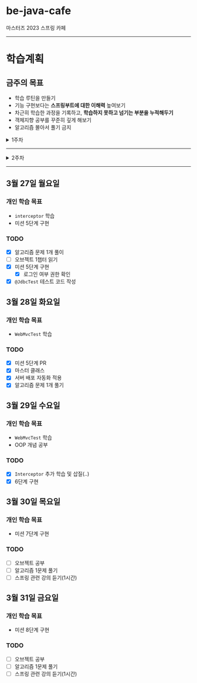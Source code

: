 # be-java-cafe
마스터즈 2023 스프링 카페 

---
# 학습계획
## 금주의 목표
- 학습 루틴을 만들기
- 기능 구현보다는 **스프링부트에 대한 이해력** 높여보기
- 차근히 학습한 과정을 기록하고, **학습하지 못하고 넘기는 부분을 누적해두기**
- 객체지향 공부를 꾸준히 깊게 해보기
- 알고리즘 몰아서 풀기 금지

<details><summary>1주차</summary>

## 3월 13일 월요일
### 개인 학습 목표
1. 스프링부트 라이브러리에 대해 이해한다.
2. 스프링부트와 `MVC` 에 대해 이해한다.

### TODO
- [x] 스프링과 스프링부트의 차이점이 무엇인지 알아보자.
- [x] 메서드가 무엇인지 알아보자.
- [ ] `MVC` 모델에 대해 공부해보자.
- [x] 스프링 기본 강의 수강 (1시간가량하고 시간 남으면 더 듣기)
- [x] 객체지향 공부 (오브젝트 책읽기)
- [x] `SOLID` 원칙 공부 


## 3월 14일 화요일
### 개인 학습 목표
1. `GET`, `POST`, `PUT` 등 메서드 방식에 대해 이해한다.
2. `mustache` 에 대해 공부하고 사용할 수 있다.
3. `MVC` 에 대해 이해한다.
4. 스프링부트의 테스트 방식을 이해한다.

### TODO
- [x] `mustache` 공부하기
- [x] 스프링 카페 1단계 기능을 구현해본다. w/🥔
- [x] 스프링 카페 1단계를 테스트해본다.
- [ ] 스프링 기본 강의 수강 (1시간가량하고 시간 남으면 더 듣기)
- [ ] `MVC` 모델에 대해 공부해보자.
- [ ] 객체지향 공부 (오브젝트 책읽기)
- [x] 자료구조 알고리즘 공부
  - [x] `퀵정렬` 공부 w/🥔 
  - [x] 문제 1개

### 새로 안 것
- `mustache`를 사용해 보았다.
- `@Transactional` 어노테이션을 알게 되었다.
- `redirect:/`를 사용해보았다.
- OOP `SOLID 원칙`을 복습하였다.
- 마스터클래스를 들으며 추가 공부해야 할 것들을 굉장히 많이 얻었다... 🥹

## 3월 15일 수요일
### 개인 학습 목표
1. 전날에 학습하지 못한 부분을 학습한다.
2. 의존성 주입의 의미와 방식에 대해 이해해본다.
3. `MVC` 에 대해 이해한다.

### TODO
- [x] `URL과 html 쉽게 연결하기` 시도해보기 -> `Configuration`
- [x] 스프링 카페 2단계 기능을 구현해본다.
  - 추가 미션은 내일...
- [ ] 스프링 기본 강의 수강 (1시간가량하고 시간 남으면 더 듣기)
- [ ] 객체지향 공부 (오브젝트 책읽기)
- [x] 자료구조 알고리즘 공부 (문제 1개)
- [-] `MVC` 모델에 대해 공부해보자. (관련 영상 1개 봄)

### 한 것 / 새로 알게된 것
- `configuration` 어노테이션을 처음 사용해보았다.
- `Logger` 출력하는 방법에 더 익숙해졌다.
- 의존성 주입 방법에 대해 알았다. 각 방법의 차이점은 아직 잘 모르겠다.

## 3월 16일 목요일
### 개인 학습 목표
1. Spring JDBC 에 대해 다시 공부한다.
4. 스프링의 예외 발생시 처리 방법에 대해 학습한다.

### TODO
- [ ] 웹 애플리케이션 예외처리 알아보기
- [ ] 스프링 기본 강의 수강 (1시간가량하고 시간 남으면 더 듣기)
- [x] 객체지향 공부 (오브젝트 책읽기)
- [x] 자료구조 알고리즘 공부 (문제 1개)

### 한 것, 새로 알게된 것
- 스레드 세이프
  - [id 생성 동시성 이슈 : AtomicLong](https://backtony.github.io/java/2022-05-27-java-51/)
  - [thread safe 하게 데이터 갱신하기](https://heowc.dev/programming-study/repo/java/thread_safe%ED%95%98%EA%B2%8C_%EB%8D%B0%EC%9D%B4%ED%84%B0_%EA%B0%B1%EC%8B%A0%ED%95%98%EA%B8%B0.html)
  - [스레드 안정성이란?](https://www.baeldung.com/java-thread-safety)

## 3월 17일 금요일
### 개인 학습 목표
1. 주간에 학습하지 못하고 지나간 것들을 학습해본다.
2. 주간에 공부하지 못했던 더 공부할 키워드를 쌓아둔다. (학습스택 활용)
2. 배포 방식 `Heroku`에 대해 이해한다.
3. DB에 대해 공부해본다.

### TODO
- [x] 미션 2단계 추가미션 : 생각보다 더 시간이 들었다.. ㅠㅠ
- [ ] 스프링 카페 3단계 기능을 구현해본다.
- [ ] 미션을 배포해본다.
- [ ] 스프링 기본 강의 수강 (1시간가량하고 시간 남으면 더 듣기)
- [ ] 객체지향 공부 (오브젝트 책읽기)
- [x] 자료구조 알고리즘 공부 (문제 1개)

## 주말
### 개인 학습 목표
1. 알고리즘 공부
2. 개발서적 읽기
3. `JDBC` 템플릿 이용하여 DB 연결학습

### TODO
- [x] 정렬 알고리즘 공부 (퀵정렬, 병합정렬)
- [x] 알고리즘 문제 1개 풀기
- [x] JDBC 템플릿 학습 후 이용하여 DB 연결
  - [참고링크1](https://www.baeldung.com/spring-jdbc-jdbctemplate)
  - [참고링크2](https://www.tutorialspoint.com/spring/spring_jdbc_framework.htm)
- [x] `Member` H2 DB와 연결
- [ ] `Article` H2 DB와 연결

### 새로 안 것
- `Spring JDBC` 라이브러리에 대해 공부했다.
  - 특히 `JDBC Template`를 사용해 보았다.
- `DataSource`

</details>

---

<details><summary>2주차</summary>

## 3월 20일 월요일
### 개인 학습 목표
1. `AWS` 배포에 대해 공부하기 : `EC2`
2. 개발서적 읽기 : 코쿼에 있는 것 중 1개

### TODO
- [x] `Article` H2 DB 연결
- [x] `AWS` 배포
- [ ] 스프링 강의 1시간 듣기
- [ ] 스프링 기본 강의 수강 (1시간가량하고 시간 남으면 더 듣기)
- [ ] 웹 어필리케이션 예외처리 리팩토링

### 새로 알게된 것
1. `AWS`로 배포하기 : [링크](http://13.209.160.60:8080/)
2. `ExceptionHandler` 등 컨트롤러 전역에 영향을 미칠 수 있다.
3. 배포시 민감한 정보 숨기는 방법
4. 로컬 <-> 원격 파일 주고 받기
5. 뷰 페이지 반환시 `/` 앞에 붙이면 안된다.
6. 왜 `Repository` 인터페이스를 사용하게 되는지 알았다. 구현체를 갈아끼워도 `Controller` 에서 코드를 변경하지 않아도 된다.

## 3월 21일 화요일
### 개인 학습 목표
1. 배포 에러 수정

### TODO
- [x] 배포 에러 고치기
- [x] 마스터 클래스 듣기

### 새로 알게된 것
1. `properties` 알고 붙이자. 쉬운 길을 돌아오는 방법...
2. `LoacalDate`, `TimeStamp`의 차이점

## 3월 22일 수요일
### 개인 학습 목표
1. `HttpSession` 학습
2. 미션 4단계 구현 시도

### TODO
- [x] 빌드 자동화
- [x] `HttpSession` 학습
- [x] 날짜 타입 `TimeStamp` -> `LocalDate` 리팩토링하기
- [x] 오브젝트 챕터 1개 읽기
- [x] 미션 4단계 구현
- [x] DB외래키 갖도록 수정

### 새로 알게된 것
- 스프링부트 테스트에 대해 학습
- `react:`시 데이터를 함께 전달할 수 있는 `redirectAttribute`와 그 메서드에 대해 학습

## 3월 23일 목요일
### 개인 학습 목표
- 미션보다는 리뷰 내용 소화하기
- 오브젝트 스터디
- Spring boot test 해보기

### TODO
- [x] 오브젝트 챕터 다시 읽기
- [x] RedirectAttribute 공부
- [ ] 단위테스트 다시 짜보기
- [ ] DB 에 맞춰 도메인 / 서비스로직 수정하기
- [x] 예외처리 더 구체적으로 핸들링할 수 있도록 리팩토링

### 새로 알게된 것
- redirectAttribute / flashAttribute 학습
- 그동안 스프링부트 테스트가 예외났던 이유
- `Http` 응답 코드에 대해 간단히 학습

## 3월 24일 금요일
### 개인 학습 목표
1. 단위 테스트 구현 후 미션 5단계 관련 학습
2. 마스터 클래스 후에 관련된 개념 학습
3. 알고리즘 병합정렬, 기수정렬 학습하기

### TODO
- [x] 마스터 클래스
- [x] 스쿼드 세션

### 새로 알게된 것
- 마스터 클래스
  - DB 조회를 많이 하는 것은 최후의 방법으로 생각하자.
  - `JOIN`은 비용이 크다. (DB에 1회 접속해서 select를 2번 하는 것보다 Join 1번이 더 비용이 클까??)
  - `HAVING`, `GROUP BY` 쿼리의 쓰임새
  - DB 논리적 쿼리 순서
  - 프로세스
  - springboot 프로젝트 테스트 다양한 방법들
  - 리눅스, 스크립트 작성 예시
- 스쿼드 세션
  - `message.properties` 예외 메시지 출력할 수 있다.
  - `Interceptor`의 기본 사용
  - 글 삭제 후 캐시 관리
  - 추상클래스 혹은 인터페이스로 상수를 선언할 때의 이점
  - HttpSession `.getSession(false)` 의 이점
- 별도 학습은하지 못했으나 공부할만한 키워드를 많이 얻은 하루였다.

## 주말
### 개인 학습 목표
- 지식을 연속적으로 만드는 작업에 집중하자.

### TODO
- [x] 알고리즘 학습
  - [x] 병합정렬
  - [x] 기수정렬
  - [x] 깊이 우선 탐색
- 4단계 리뷰와 리팩토링을 PR한 뒤 미션 5단계를 해본다.
  - [x] 단위테스트
  - [ ] 통합테스트
  - [ ] 5단계 
- [ ] 오브젝트 챕터2 공부하기

</details>

---


## 3월 27일 월요일
### 개인 학습 목표
- `interceptor` 학습
- 미션 5단계 구현

### TODO
- [x] 알고리즘 문제 1개 풀이
- [ ] 오브젝트 1챕터 읽기
- [x] 미션 5단계 구현
  - [x] 로그인 여부 권한 확인
- [x] `@JdbcTest` 테스트 코드 작성

## 3월 28일 화요일
### 개인 학습 목표
- `WebMvcTest` 학습
### TODO
- [x] 미션 5단계 PR
- [x] 마스터 클래스
- [x] 서버 배포 자동화 적용
- [X] 알고리즘 문제 1개 풀기

## 3월 29일 수요일
### 개인 학습 목표
- `WebMvcTest` 학습
- OOP 개념 공부
### TODO
- [x] `Interceptor` 추가 학습 및 삽질(..)
- [x] 6단계 구현

## 3월 30일 목요일
### 개인 학습 목표
- 미션 7단계 구현

### TODO
- [ ] 오브젝트 공부
- [ ] 알고리즘 1문제 풀기
- [ ] 스프링 관련 강의 듣기(1시간)

## 3월 31일 금요일
### 개인 학습 목표
- 미션 8단계 구현

### TODO
- [ ] 오브젝트 공부
- [ ] 알고리즘 1문제 풀기
- [ ] 스프링 관련 강의 듣기(1시간)
